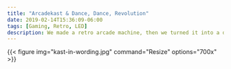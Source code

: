 ```yaml
---
title: "Arcadekast & Dance, Dance, Revolution"
date: 2019-02-14T15:36:09-06:00
tags: [Gaming, Retro, LED]
description: We made a retro arcade machine, then we turned it into a dance floor.  
---
```


{{< figure img="kast-in-wording.jpg" command="Resize" options="700x" >}}